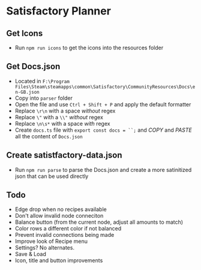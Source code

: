 # Satisfactory Planner

## Get Icons

- Run `npm run icons` to get the icons into the resources folder

## Get Docs.json

- Located in `F:\Program Files\Steam\steamapps\common\Satisfactory\CommunityResources\Docs\en-GB.json`
- Copy into `parser` folder
- Open the file and use `Ctrl + Shift + P` and apply the default formatter
- Replace `\r\n` with a space _without_ regex
- Replace `\"` with a `\\"` _without_ regex
- Replace `\n\s*` with a space _with_ regex
- Create `docs.ts` file with `export const docs = ``;` and _COPY_ and _PASTE_ all the content of `Docs.json`

## Create satistfactory-data.json

- Run `npm run parse` to parse the Docs.json and create a more satinitized json that can be used directly

## Todo

- Edge drop when no recipes available
- Don't allow invalid node conneciton
- Balance button (from the current node, adjust all amounts to match)
- Color rows a different color if not balanced
- Prevent invalid connections being made
- Improve look of Recipe menu
- Settings? No alternates.
- Save & Load
- Icon, title and button improvements
